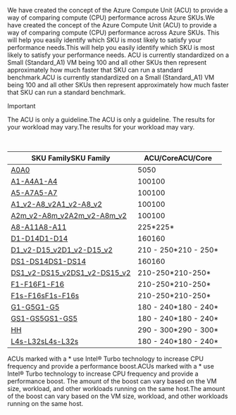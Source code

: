



<span data-ttu-id="b2213-101">We have created the concept of the Azure Compute Unit (ACU) to provide a way of comparing compute (CPU) performance across Azure SKUs.</span><span class="sxs-lookup"><span data-stu-id="b2213-101">We have created the concept of the Azure Compute Unit (ACU) to provide a way of comparing compute (CPU) performance across Azure SKUs.</span></span> <span data-ttu-id="b2213-102">This will help you easily identify which SKU is most likely to satisfy your performance needs.</span><span class="sxs-lookup"><span data-stu-id="b2213-102">This will help you easily identify which SKU is most likely to satisfy your performance needs.</span></span>  <span data-ttu-id="b2213-103">ACU is currently standardized on a Small (Standard_A1) VM being 100 and all other SKUs then represent approximately how much faster that SKU can run a standard benchmark.</span><span class="sxs-lookup"><span data-stu-id="b2213-103">ACU is currently standardized on a Small (Standard_A1) VM being 100 and all other SKUs then represent approximately how much faster that SKU can run a standard benchmark.</span></span> 

> [!IMPORTANT]
> <span data-ttu-id="b2213-104">The ACU is only a guideline.</span><span class="sxs-lookup"><span data-stu-id="b2213-104">The ACU is only a guideline.</span></span>  <span data-ttu-id="b2213-105">The results for your workload may vary.</span><span class="sxs-lookup"><span data-stu-id="b2213-105">The results for your workload may vary.</span></span> 
> 
> 

<br>

| <span data-ttu-id="b2213-106">SKU Family</span><span class="sxs-lookup"><span data-stu-id="b2213-106">SKU Family</span></span> | <span data-ttu-id="b2213-107">ACU/Core</span><span class="sxs-lookup"><span data-stu-id="b2213-107">ACU/Core</span></span> |
| --- | --- |
| [<span data-ttu-id="b2213-108">A0</span><span class="sxs-lookup"><span data-stu-id="b2213-108">A0</span></span>](../articles/virtual-machines/windows/sizes-general.md) |<span data-ttu-id="b2213-109">50</span><span class="sxs-lookup"><span data-stu-id="b2213-109">50</span></span> |
| [<span data-ttu-id="b2213-110">A1-A4</span><span class="sxs-lookup"><span data-stu-id="b2213-110">A1-A4</span></span>](../articles/virtual-machines/windows/sizes-general.md) |<span data-ttu-id="b2213-111">100</span><span class="sxs-lookup"><span data-stu-id="b2213-111">100</span></span> |
| [<span data-ttu-id="b2213-112">A5-A7</span><span class="sxs-lookup"><span data-stu-id="b2213-112">A5-A7</span></span>](../articles/virtual-machines/windows/sizes-general.md) |<span data-ttu-id="b2213-113">100</span><span class="sxs-lookup"><span data-stu-id="b2213-113">100</span></span> |
| [<span data-ttu-id="b2213-114">A1_v2-A8_v2</span><span class="sxs-lookup"><span data-stu-id="b2213-114">A1_v2-A8_v2</span></span>](../articles/virtual-machines/windows/sizes-general.md) |<span data-ttu-id="b2213-115">100</span><span class="sxs-lookup"><span data-stu-id="b2213-115">100</span></span> |
| [<span data-ttu-id="b2213-116">A2m_v2-A8m_v2</span><span class="sxs-lookup"><span data-stu-id="b2213-116">A2m_v2-A8m_v2</span></span>](../articles/virtual-machines/windows/sizes-general.md) |<span data-ttu-id="b2213-117">100</span><span class="sxs-lookup"><span data-stu-id="b2213-117">100</span></span> |
| [<span data-ttu-id="b2213-118">A8-A11</span><span class="sxs-lookup"><span data-stu-id="b2213-118">A8-A11</span></span>](../articles/virtual-machines/windows/sizes-hpc.md) |<span data-ttu-id="b2213-119">225\*</span><span class="sxs-lookup"><span data-stu-id="b2213-119">225\*</span></span> |
| [<span data-ttu-id="b2213-120">D1-D14</span><span class="sxs-lookup"><span data-stu-id="b2213-120">D1-D14</span></span>](../articles/virtual-machines/windows/sizes-general.md) |<span data-ttu-id="b2213-121">160</span><span class="sxs-lookup"><span data-stu-id="b2213-121">160</span></span> |
| [<span data-ttu-id="b2213-122">D1_v2-D15_v2</span><span class="sxs-lookup"><span data-stu-id="b2213-122">D1_v2-D15_v2</span></span>](../articles/virtual-machines/windows/sizes-general.md) |<span data-ttu-id="b2213-123">210 - 250\*</span><span class="sxs-lookup"><span data-stu-id="b2213-123">210 - 250\*</span></span> |
| [<span data-ttu-id="b2213-124">DS1-DS14</span><span class="sxs-lookup"><span data-stu-id="b2213-124">DS1-DS14</span></span>](../articles/virtual-machines/virtual-machines-windows-sizes-memory.md) |<span data-ttu-id="b2213-125">160</span><span class="sxs-lookup"><span data-stu-id="b2213-125">160</span></span> |
| [<span data-ttu-id="b2213-126">DS1_v2-DS15_v2</span><span class="sxs-lookup"><span data-stu-id="b2213-126">DS1_v2-DS15_v2</span></span>](../articles/virtual-machines/virtual-machines-windows-sizes-memory.md) |<span data-ttu-id="b2213-127">210-250\*</span><span class="sxs-lookup"><span data-stu-id="b2213-127">210-250\*</span></span> |
| [<span data-ttu-id="b2213-128">F1-F16</span><span class="sxs-lookup"><span data-stu-id="b2213-128">F1-F16</span></span>](../articles/virtual-machines/windows/sizes-compute.md) |<span data-ttu-id="b2213-129">210-250\*</span><span class="sxs-lookup"><span data-stu-id="b2213-129">210-250\*</span></span> |
| [<span data-ttu-id="b2213-130">F1s-F16s</span><span class="sxs-lookup"><span data-stu-id="b2213-130">F1s-F16s</span></span>](../articles/virtual-machines/windows/sizes-compute.md) |<span data-ttu-id="b2213-131">210-250\*</span><span class="sxs-lookup"><span data-stu-id="b2213-131">210-250\*</span></span> |
| [<span data-ttu-id="b2213-132">G1-G5</span><span class="sxs-lookup"><span data-stu-id="b2213-132">G1-G5</span></span>](../articles/virtual-machines/virtual-machines-windows-sizes-memory.md) |<span data-ttu-id="b2213-133">180 - 240\*</span><span class="sxs-lookup"><span data-stu-id="b2213-133">180 - 240\*</span></span> |
| [<span data-ttu-id="b2213-134">GS1-GS5</span><span class="sxs-lookup"><span data-stu-id="b2213-134">GS1-GS5</span></span>](../articles/virtual-machines/virtual-machines-windows-sizes-memory.md) |<span data-ttu-id="b2213-135">180 - 240\*</span><span class="sxs-lookup"><span data-stu-id="b2213-135">180 - 240\*</span></span> |
| [<span data-ttu-id="b2213-136">H</span><span class="sxs-lookup"><span data-stu-id="b2213-136">H</span></span>](../articles/virtual-machines/windows/sizes-hpc.md) |<span data-ttu-id="b2213-137">290 - 300\*</span><span class="sxs-lookup"><span data-stu-id="b2213-137">290 - 300\*</span></span> |
| [<span data-ttu-id="b2213-138">L4s-L32s</span><span class="sxs-lookup"><span data-stu-id="b2213-138">L4s-L32s</span></span>](../articles/virtual-machines/windows/sizes-storage.md) |<span data-ttu-id="b2213-139">180 - 240\*</span><span class="sxs-lookup"><span data-stu-id="b2213-139">180 - 240\*</span></span> |

<span data-ttu-id="b2213-140">ACUs marked with a \* use Intel® Turbo technology to increase CPU frequency and provide a performance boost.</span><span class="sxs-lookup"><span data-stu-id="b2213-140">ACUs marked with a \* use Intel® Turbo technology to increase CPU frequency and provide a performance boost.</span></span>  <span data-ttu-id="b2213-141">The amount of the boost can vary based on the VM size, workload, and other workloads running on the same host.</span><span class="sxs-lookup"><span data-stu-id="b2213-141">The amount of the boost can vary based on the VM size, workload, and other workloads running on the same host.</span></span>
